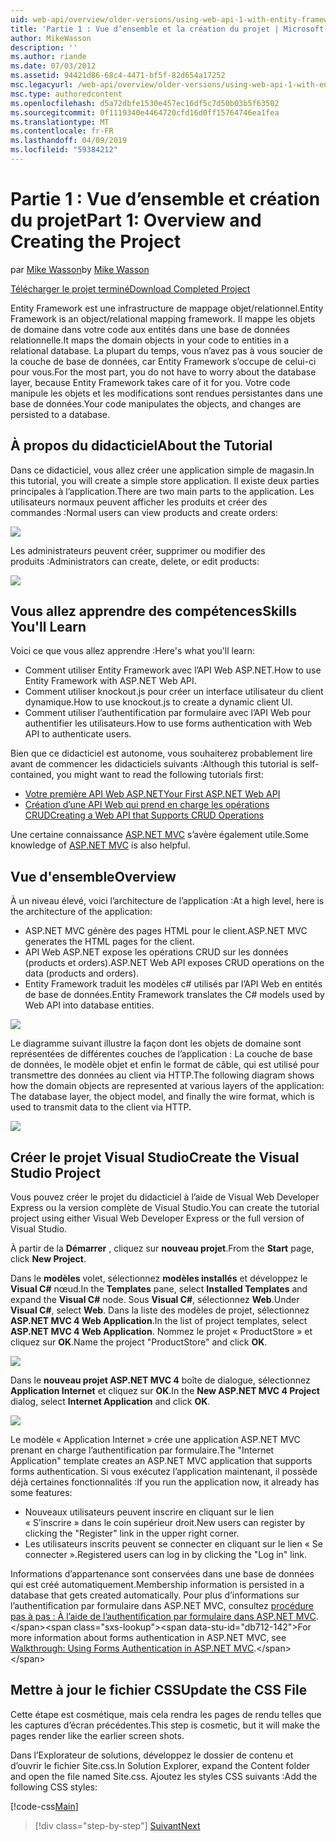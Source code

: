 ```yaml
---
uid: web-api/overview/older-versions/using-web-api-1-with-entity-framework-5/using-web-api-with-entity-framework-part-1
title: 'Partie 1 : Vue d’ensemble et la création du projet | Microsoft Docs'
author: MikeWasson
description: ''
ms.author: riande
ms.date: 07/03/2012
ms.assetid: 94421d86-68c4-4471-bf5f-82d654a17252
msc.legacyurl: /web-api/overview/older-versions/using-web-api-1-with-entity-framework-5/using-web-api-with-entity-framework-part-1
msc.type: authoredcontent
ms.openlocfilehash: d5a72dbfe1530e457ec16df5c7d50b03b5f63502
ms.sourcegitcommit: 0f1119340e4464720cfd16d0ff15764746ea1fea
ms.translationtype: MT
ms.contentlocale: fr-FR
ms.lasthandoff: 04/09/2019
ms.locfileid: "59384212"
---
```

# <a name="part-1-overview-and-creating-the-project"></a><span data-ttu-id="db712-102">Partie 1 : Vue d’ensemble et création du projet</span><span class="sxs-lookup"><span data-stu-id="db712-102">Part 1: Overview and Creating the Project</span></span>

<span data-ttu-id="db712-103">par [Mike Wasson](https://github.com/MikeWasson)</span><span class="sxs-lookup"><span data-stu-id="db712-103">by [Mike Wasson](https://github.com/MikeWasson)</span></span>

[<span data-ttu-id="db712-104">Télécharger le projet terminé</span><span class="sxs-lookup"><span data-stu-id="db712-104">Download Completed Project</span></span>](http://code.msdn.microsoft.com/ASP-NET-Web-API-with-afa30545)

<span data-ttu-id="db712-105">Entity Framework est une infrastructure de mappage objet/relationnel.</span><span class="sxs-lookup"><span data-stu-id="db712-105">Entity Framework is an object/relational mapping framework.</span></span> <span data-ttu-id="db712-106">Il mappe les objets de domaine dans votre code aux entités dans une base de données relationnelle.</span><span class="sxs-lookup"><span data-stu-id="db712-106">It maps the domain objects in your code to entities in a relational database.</span></span> <span data-ttu-id="db712-107">La plupart du temps, vous n’avez pas à vous soucier de la couche de base de données, car Entity Framework s’occupe de celui-ci pour vous.</span><span class="sxs-lookup"><span data-stu-id="db712-107">For the most part, you do not have to worry about the database layer, because Entity Framework takes care of it for you.</span></span> <span data-ttu-id="db712-108">Votre code manipule les objets et les modifications sont rendues persistantes dans une base de données.</span><span class="sxs-lookup"><span data-stu-id="db712-108">Your code manipulates the objects, and changes are persisted to a database.</span></span>

## <a name="about-the-tutorial"></a><span data-ttu-id="db712-109">À propos du didacticiel</span><span class="sxs-lookup"><span data-stu-id="db712-109">About the Tutorial</span></span>

<span data-ttu-id="db712-110">Dans ce didacticiel, vous allez créer une application simple de magasin.</span><span class="sxs-lookup"><span data-stu-id="db712-110">In this tutorial, you will create a simple store application.</span></span> <span data-ttu-id="db712-111">Il existe deux parties principales à l’application.</span><span class="sxs-lookup"><span data-stu-id="db712-111">There are two main parts to the application.</span></span> <span data-ttu-id="db712-112">Les utilisateurs normaux peuvent afficher les produits et créer des commandes :</span><span class="sxs-lookup"><span data-stu-id="db712-112">Normal users can view products and create orders:</span></span>

![](using-web-api-with-entity-framework-part-1/_static/image1.png)

<span data-ttu-id="db712-113">Les administrateurs peuvent créer, supprimer ou modifier des produits :</span><span class="sxs-lookup"><span data-stu-id="db712-113">Administrators can create, delete, or edit products:</span></span>

![](using-web-api-with-entity-framework-part-1/_static/image2.png)

## <a name="skills-youll-learn"></a><span data-ttu-id="db712-114">Vous allez apprendre des compétences</span><span class="sxs-lookup"><span data-stu-id="db712-114">Skills You'll Learn</span></span>

<span data-ttu-id="db712-115">Voici ce que vous allez apprendre :</span><span class="sxs-lookup"><span data-stu-id="db712-115">Here's what you'll learn:</span></span>

- <span data-ttu-id="db712-116">Comment utiliser Entity Framework avec l’API Web ASP.NET.</span><span class="sxs-lookup"><span data-stu-id="db712-116">How to use Entity Framework with ASP.NET Web API.</span></span>
- <span data-ttu-id="db712-117">Comment utiliser knockout.js pour créer un interface utilisateur du client dynamique.</span><span class="sxs-lookup"><span data-stu-id="db712-117">How to use knockout.js to create a dynamic client UI.</span></span>
- <span data-ttu-id="db712-118">Comment utiliser l’authentification par formulaire avec l’API Web pour authentifier les utilisateurs.</span><span class="sxs-lookup"><span data-stu-id="db712-118">How to use forms authentication with Web API to authenticate users.</span></span>

<span data-ttu-id="db712-119">Bien que ce didacticiel est autonome, vous souhaiterez probablement lire avant de commencer les didacticiels suivants :</span><span class="sxs-lookup"><span data-stu-id="db712-119">Although this tutorial is self-contained, you might want to read the following tutorials first:</span></span>

- [<span data-ttu-id="db712-120">Votre première API Web ASP.NET</span><span class="sxs-lookup"><span data-stu-id="db712-120">Your First ASP.NET Web API</span></span>](../../getting-started-with-aspnet-web-api/tutorial-your-first-web-api.md)
- [<span data-ttu-id="db712-121">Création d’une API Web qui prend en charge les opérations CRUD</span><span class="sxs-lookup"><span data-stu-id="db712-121">Creating a Web API that Supports CRUD Operations</span></span>](../creating-a-web-api-that-supports-crud-operations.md)

<span data-ttu-id="db712-122">Une certaine connaissance [ASP.NET MVC](../../../../mvc/index.md) s’avère également utile.</span><span class="sxs-lookup"><span data-stu-id="db712-122">Some knowledge of [ASP.NET MVC](../../../../mvc/index.md) is also helpful.</span></span>

## <a name="overview"></a><span data-ttu-id="db712-123">Vue d'ensemble</span><span class="sxs-lookup"><span data-stu-id="db712-123">Overview</span></span>

<span data-ttu-id="db712-124">À un niveau élevé, voici l’architecture de l’application :</span><span class="sxs-lookup"><span data-stu-id="db712-124">At a high level, here is the architecture of the application:</span></span>

- <span data-ttu-id="db712-125">ASP.NET MVC génère des pages HTML pour le client.</span><span class="sxs-lookup"><span data-stu-id="db712-125">ASP.NET MVC generates the HTML pages for the client.</span></span>
- <span data-ttu-id="db712-126">API Web ASP.NET expose les opérations CRUD sur les données (products et orders).</span><span class="sxs-lookup"><span data-stu-id="db712-126">ASP.NET Web API exposes CRUD operations on the data (products and orders).</span></span>
- <span data-ttu-id="db712-127">Entity Framework traduit les modèles c# utilisés par l’API Web en entités de base de données.</span><span class="sxs-lookup"><span data-stu-id="db712-127">Entity Framework translates the C# models used by Web API into database entities.</span></span>

![](using-web-api-with-entity-framework-part-1/_static/image3.png)

<span data-ttu-id="db712-128">Le diagramme suivant illustre la façon dont les objets de domaine sont représentées de différentes couches de l’application : La couche de base de données, le modèle objet et enfin le format de câble, qui est utilisé pour transmettre des données au client via HTTP.</span><span class="sxs-lookup"><span data-stu-id="db712-128">The following diagram shows how the domain objects are represented at various layers of the application: The database layer, the object model, and finally the wire format, which is used to transmit data to the client via HTTP.</span></span>

![](using-web-api-with-entity-framework-part-1/_static/image4.png)

## <a name="create-the-visual-studio-project"></a><span data-ttu-id="db712-129">Créer le projet Visual Studio</span><span class="sxs-lookup"><span data-stu-id="db712-129">Create the Visual Studio Project</span></span>

<span data-ttu-id="db712-130">Vous pouvez créer le projet du didacticiel à l’aide de Visual Web Developer Express ou la version complète de Visual Studio.</span><span class="sxs-lookup"><span data-stu-id="db712-130">You can create the tutorial project using either Visual Web Developer Express or the full version of Visual Studio.</span></span>

<span data-ttu-id="db712-131">À partir de la **Démarrer** , cliquez sur **nouveau projet**.</span><span class="sxs-lookup"><span data-stu-id="db712-131">From the **Start** page, click **New Project**.</span></span>

<span data-ttu-id="db712-132">Dans le **modèles** volet, sélectionnez **modèles installés** et développez le **Visual C#** nœud.</span><span class="sxs-lookup"><span data-stu-id="db712-132">In the **Templates** pane, select **Installed Templates** and expand the **Visual C#** node.</span></span> <span data-ttu-id="db712-133">Sous **Visual C#**, sélectionnez **Web**.</span><span class="sxs-lookup"><span data-stu-id="db712-133">Under **Visual C#**, select **Web**.</span></span> <span data-ttu-id="db712-134">Dans la liste des modèles de projet, sélectionnez **ASP.NET MVC 4 Web Application**.</span><span class="sxs-lookup"><span data-stu-id="db712-134">In the list of project templates, select **ASP.NET MVC 4 Web Application**.</span></span> <span data-ttu-id="db712-135">Nommez le projet « ProductStore » et cliquez sur **OK**.</span><span class="sxs-lookup"><span data-stu-id="db712-135">Name the project "ProductStore" and click **OK**.</span></span>

![](using-web-api-with-entity-framework-part-1/_static/image5.png)

<span data-ttu-id="db712-136">Dans le **nouveau projet ASP.NET MVC 4** boîte de dialogue, sélectionnez **Application Internet** et cliquez sur **OK**.</span><span class="sxs-lookup"><span data-stu-id="db712-136">In the **New ASP.NET MVC 4 Project** dialog, select **Internet Application** and click **OK**.</span></span>

![](using-web-api-with-entity-framework-part-1/_static/image6.png)

<span data-ttu-id="db712-137">Le modèle « Application Internet » crée une application ASP.NET MVC prenant en charge l’authentification par formulaire.</span><span class="sxs-lookup"><span data-stu-id="db712-137">The "Internet Application" template creates an ASP.NET MVC application that supports forms authentication.</span></span> <span data-ttu-id="db712-138">Si vous exécutez l’application maintenant, il possède déjà certaines fonctionnalités :</span><span class="sxs-lookup"><span data-stu-id="db712-138">If you run the application now, it already has some features:</span></span>

- <span data-ttu-id="db712-139">Nouveaux utilisateurs peuvent inscrire en cliquant sur le lien « S’inscrire » dans le coin supérieur droit.</span><span class="sxs-lookup"><span data-stu-id="db712-139">New users can register by clicking the "Register" link in the upper right corner.</span></span>
- <span data-ttu-id="db712-140">Les utilisateurs inscrits peuvent se connecter en cliquant sur le lien « Se connecter ».</span><span class="sxs-lookup"><span data-stu-id="db712-140">Registered users can log in by clicking the "Log in" link.</span></span>

<span data-ttu-id="db712-141">Informations d’appartenance sont conservées dans une base de données qui est créé automatiquement.</span><span class="sxs-lookup"><span data-stu-id="db712-141">Membership information is persisted in a database that gets created automatically.</span></span> <span data-ttu-id="db712-142">Pour plus d’informations sur l’authentification par formulaire dans ASP.NET MVC, consultez [procédure pas à pas : À l’aide de l’authentification par formulaire dans ASP.NET MVC](https://msdn.microsoft.com/library/ff398049(VS.98).aspx).</span><span class="sxs-lookup"><span data-stu-id="db712-142">For more information about forms authentication in ASP.NET MVC, see [Walkthrough: Using Forms Authentication in ASP.NET MVC](https://msdn.microsoft.com/library/ff398049(VS.98).aspx).</span></span>

## <a name="update-the-css-file"></a><span data-ttu-id="db712-143">Mettre à jour le fichier CSS</span><span class="sxs-lookup"><span data-stu-id="db712-143">Update the CSS File</span></span>

<span data-ttu-id="db712-144">Cette étape est cosmétique, mais cela rendra les pages de rendu telles que les captures d’écran précédentes.</span><span class="sxs-lookup"><span data-stu-id="db712-144">This step is cosmetic, but it will make the pages render like the earlier screen shots.</span></span>

<span data-ttu-id="db712-145">Dans l’Explorateur de solutions, développez le dossier de contenu et d’ouvrir le fichier Site.css.</span><span class="sxs-lookup"><span data-stu-id="db712-145">In Solution Explorer, expand the Content folder and open the file named Site.css.</span></span> <span data-ttu-id="db712-146">Ajoutez les styles CSS suivants :</span><span class="sxs-lookup"><span data-stu-id="db712-146">Add the following CSS styles:</span></span>

[!code-css[Main](using-web-api-with-entity-framework-part-1/samples/sample1.css)]

> [!div class="step-by-step"]
> [<span data-ttu-id="db712-147">Suivant</span><span class="sxs-lookup"><span data-stu-id="db712-147">Next</span></span>](using-web-api-with-entity-framework-part-2.md)
